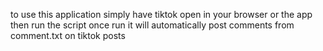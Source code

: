 to use this application simply have tiktok open in your browser or the app then run the script once run it will automatically post comments from comment.txt on tiktok posts 
